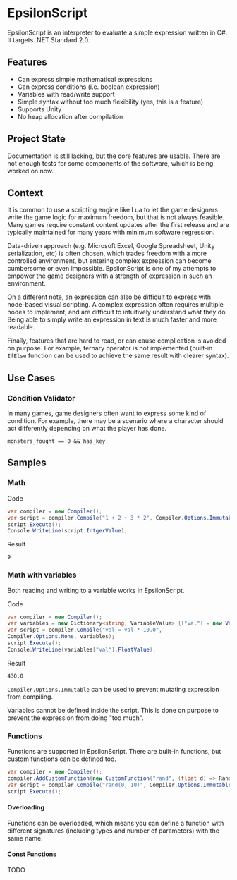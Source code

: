 # EpsilonScript

EpsilonScript is an interpreter to evaluate a simple expression written in C#.
It targets .NET Standard 2.0.

## Features
- Can express simple mathematical expressions
- Can express conditions (i.e. boolean expression)
- Variables with read/write support
- Simple syntax without too much flexibility (yes, this is a feature)
- Supports Unity
- No heap allocation after compilation

## Project State
Documentation is still lacking, but the core features are usable. There are not enough tests for some components of the software, which is being worked on now.

## Context

It is common to use a scripting engine like Lua to let the game designers write the game logic for maximum freedom, but that is not always feasible. Many games require constant content updates after the first release and are typically maintained for many years with minimum software regression.

Data-driven approach (e.g. Microsoft Excel, Google Spreadsheet, Unity serialization, etc) is often chosen, which trades freedom with a more controlled environment, but entering complex expression can become cumbersome or even impossible. EpsilonScript is one of my attempts to empower the game designers with a strength of expression in such an environment.

On a different note, an expression can also be difficult to express with node-based visual scripting. A complex expression often requires multiple nodes to implement, and are difficult to intuitively understand what they do. Being able to simply write an expression in text is much faster and more readable.

Finally, features that are hard to read, or can cause complication is avoided on purpose. For example, ternary operator is not implemented (built-in `IfElse` function can be used to achieve the same result with clearer syntax).

## Use Cases

### Condition Validator

In many games, game designers often want to express some kind of condition. For example, there may be a scenario where a character should act differently depending on what the player has done.

```
monsters_fought == 0 && has_key
```

## Samples

### Math

Code

```c#
var compiler = new Compiler();
var script = compiler.Compile("1 + 2 + 3 * 2", Compiler.Options.Immutable);
script.Execute();
Console.WriteLine(script.IntgerValue);
```

Result

```
9
```

### Math with variables

Both reading and writing to a variable works in EpsilonScript.

Code

```c#
var compiler = new Compiler();
var variables = new Dictionary<string, VariableValue> {["val"] = new VariableValue(43.0f)};
var script = compiler.Compile("val = val * 10.0", 
Compiler.Options.None, variables);
script.Execute();
Console.WriteLine(variables["val"].FloatValue);
```

Result

```
430.0
```

`Compiler.Options.Immutable` can be used to prevent mutating expression from compiling.

Variables cannot be defined inside the script. This is done on purpose to prevent the expression from doing "too much".

### Functions

Functions are supported in EpsilonScript. There are built-in functions, but custom functions can be defined too.

```c#
var compiler = new Compiler();
compiler.AddCustomFunction(new CustomFunction("rand", (float d) => Random.Range(0.0f, d)));
var script = compiler.Compile("rand(0, 10)", Compiler.Options.Immutable);
script.Execute();

```

#### Overloading

Functions can be overloaded, which means you can define a function with different signatures (including types and number of parameters) with the same name.

#### Const Functions

TODO
